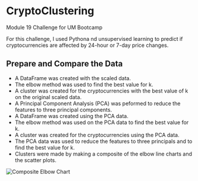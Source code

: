 # CryptoClustering
Module 19 Challenge for UM Bootcamp

For this challenge, I used Pythona nd unsupervised learning to predict if cryptocurrencies are affected by 24-hour or 7-day price changes.

## Prepare and Compare the Data
- A DataFrame was created with the scaled data.
- The elbow method was used to find the best value for k.
- A cluster was created for the cryptocurrencies with the best value of k on the original scaled data.
- A Principal Component Analysis (PCA) was peformed to reduce the features to three principal components.
- A DataFrame was created using the PCA data.
- The elbow method was used on the PCA data to find the best value for k.
- A cluster was created for the cryptocurrencies using the PCA data.
- The PCA data was used to reduce the features to three principals and to find the best value for k.
- Clusters were made by making a composite of the elbow line charts and the scatter plots.

![Composite Elbow Chart](Images/composite_elbow.png)
